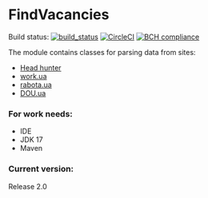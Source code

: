 # FindVacancies
Build status: [![build_status](https://travis-ci.com/AnGo84/FindVacancies.svg?branch=release_2.0)](https://travis-ci.com/AnGo84/FindVacancies.svg) 
[![CircleCI](https://img.shields.io/circleci/build/github/AnGo84/FindVacancies/release_2.0?token=9aee3d4ff42afd19e214490fb0eeabe61fcb019a)](https://app.circleci.com/pipelines/github/AnGo84/FindVacancies?branch=release_2.0)
[![BCH compliance](https://bettercodehub.com/edge/badge/AnGo84/FindVacancies?branch=release_2.0)](https://bettercodehub.com/)

The module contains classes for parsing data from sites:
- [Head hunter](http://hh.ua)
- [work.ua](http://work.ua)
- [rabota.ua](http://rabota.ua)
- [DOU.ua](http://DOU.ua)

### **For work needs:**
- IDE
- JDK 17
- Maven

### **Current version:**
Release 2.0


